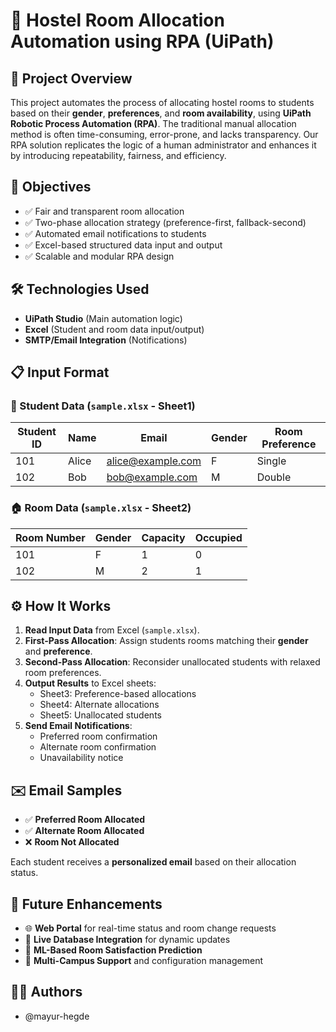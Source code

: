 # 🏨 Hostel Room Allocation Automation using RPA (UiPath)

## 📌 Project Overview

This project automates the process of allocating hostel rooms to students based on their **gender**, **preferences**, and **room availability**, using **UiPath Robotic Process Automation (RPA)**. The traditional manual allocation method is often time-consuming, error-prone, and lacks transparency. Our RPA solution replicates the logic of a human administrator and enhances it by introducing repeatability, fairness, and efficiency.

## 🎯 Objectives

- ✅ Fair and transparent room allocation
- ✅ Two-phase allocation strategy (preference-first, fallback-second)
- ✅ Automated email notifications to students
- ✅ Excel-based structured data input and output
- ✅ Scalable and modular RPA design

## 🛠️ Technologies Used

- **UiPath Studio** (Main automation logic)
- **Excel** (Student and room data input/output)
- **SMTP/Email Integration** (Notifications)


## 📋 Input Format

### 🧑 Student Data (`sample.xlsx` - Sheet1)
| Student ID | Name      | Email               | Gender | Room Preference |
|------------|-----------|---------------------|--------|------------------|
| 101        | Alice     | alice@example.com   | F      | Single           |
| 102        | Bob       | bob@example.com     | M      | Double           |

### 🏠 Room Data (`sample.xlsx` - Sheet2)
| Room Number | Gender | Capacity | Occupied |
|-------------|--------|----------|----------|
| 101         | F      | 1        | 0        |
| 102         | M      | 2        | 1        |

## ⚙️ How It Works

1. **Read Input Data** from Excel (`sample.xlsx`).
2. **First-Pass Allocation**: Assign students rooms matching their **gender** and **preference**.
3. **Second-Pass Allocation**: Reconsider unallocated students with relaxed room preferences.
4. **Output Results** to Excel sheets:
   - Sheet3: Preference-based allocations
   - Sheet4: Alternate allocations
   - Sheet5: Unallocated students
5. **Send Email Notifications**:
   - Preferred room confirmation
   - Alternate room confirmation
   - Unavailability notice

## ✉️ Email Samples

- ✅ **Preferred Room Allocated**  
- ✅ **Alternate Room Allocated**  
- ❌ **Room Not Allocated**

Each student receives a **personalized email** based on their allocation status.


## 🚀 Future Enhancements

- 🌐 **Web Portal** for real-time status and room change requests
- 🔄 **Live Database Integration** for dynamic updates
- 🤖 **ML-Based Room Satisfaction Prediction**
- 🏢 **Multi-Campus Support** and configuration management

## 👨‍💻 Authors

- @mayur-hegde 



